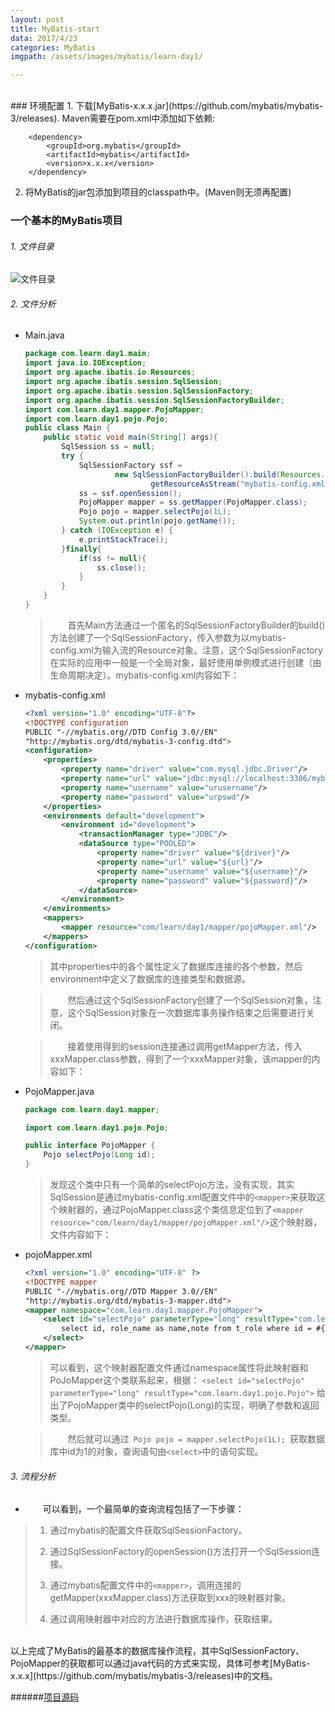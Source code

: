 ```yaml
---
layout: post
title: MyBatis-start
data: 2017/4/23 
categories: MyBatis
imgpath: /assets/images/mybatis/learn-day1/

---
```


<br>
### 环境配置
1. 下载[MyBatis-x.x.x.jar](https://github.com/mybatis/mybatis-3/releases).  
	Maven需要在pom.xml中添加如下依赖:  

		<dependency>
			<groupId>org.mybatis</groupId>
			<artifactId>mybatis</artifactId>
			<version>x.x.x</version>
		</dependency>
2. 将MyBatis的jar包添加到项目的classpath中。(Maven则无须再配置)

### 一个基本的MyBatis项目
###### 1.  文件目录  
   ![文件目录](http://sssssseven.github.io/assets/images/mybatis/learn-day1/files.png)  
###### 2.  文件分析 
- Main.java  

	```java  
	package com.learn.day1.main;
	import java.io.IOException;
	import org.apache.ibatis.io.Resources;
	import org.apache.ibatis.session.SqlSession;
	import org.apache.ibatis.session.SqlSessionFactory;
	import org.apache.ibatis.session.SqlSessionFactoryBuilder;	
	import com.learn.day1.mapper.PojoMapper;
	import com.learn.day1.pojo.Pojo;  
	public class Main {
		public static void main(String[] args){
			SqlSession ss = null;
			try {
				SqlSessionFactory ssf = 
						new SqlSessionFactoryBuilder().build(Resources.
								getResourceAsStream("mybatis-config.xml"));
				ss = ssf.openSession();
				PojoMapper mapper = ss.getMapper(PojoMapper.class);
				Pojo pojo = mapper.selectPojo(1L);
				System.out.println(pojo.getName());
			} catch (IOException e) {
				e.printStackTrace();
			}finally{
				if(ss != null){
					ss.close();
				}
			}
		}
	}
	```
	>&emsp;&emsp;首先Main方法通过一个匿名的SqlSessionFactoryBuilder的build()方法创建了一个SqlSessionFactory，传入参数为以mybatis-config.xml为输入流的Resource对象。注意，这个SqlSessionFactory在实际的应用中一般是一个全局对象，最好使用单例模式进行创建（由生命周期决定）。mybatis-config.xml内容如下：

- mybatis-config.xml
	```xml
	<?xml version="1.0" encoding="UTF-8"?>
	<!DOCTYPE configuration
	PUBLIC "-//mybatis.org//DTD Config 3.0//EN"
	"http://mybatis.org/dtd/mybatis-3-config.dtd">
	<configuration>
		<properties>
			<property name="driver" value="com.mysql.jdbc.Driver"/>
			<property name="url" value="jdbc:mysql://localhost:3306/mybatis"/>
			<property name="username" value="urusername"/>
			<property name="password" value="urpswd"/>
		</properties>
		<environments default="development">
			<environment id="development">
				<transactionManager type="JDBC"/>
				<dataSource type="POOLED">
					<property name="driver" value="${driver}"/>
					<property name="url" value="${url}"/>
					<property name="username" value="${username}"/>
					<property name="password" value="${password}"/>
				</dataSource>
			</environment>
		</environments>
		<mappers>
			<mapper resource="com/learn/day1/mapper/pojoMapper.xml"/>
		</mappers>
	</configuration>
	```

	>其中properties中的各个属性定义了数据库连接的各个参数，然后environment中定义了数据库的连接类型和数据源。

	>&emsp;&emsp;然后通过这个SqlSessionFactory创建了一个SqlSession对象，注意，这个SqlSession对象在一次数据库事务操作结束之后需要进行关闭。

	>&emsp;&emsp;接着使用得到的session连接通过调用getMapper方法，传入xxxMapper.class参数，得到了一个xxxMapper对象，该mapper的内容如下：

- PojoMapper.java
	```java
	package com.learn.day1.mapper;
	
	import com.learn.day1.pojo.Pojo;
	
	public interface PojoMapper {
		Pojo selectPojo(Long id);
	}
	```

	>发现这个类中只有一个简单的selectPojo方法，没有实现，其实SqlSession是通过mybatis-config.xml配置文件中的```<mapper>```来获取这个映射器的，通过PojoMapper.class这个类信息定位到了```<mapper resource="com/learn/day1/mapper/pojoMapper.xml"/>```这个映射器，文件内容如下：

- pojoMapper.xml
	```xml
	<?xml version="1.0" encoding="UTF-8" ?>
	<!DOCTYPE mapper
	PUBLIC "-//mybatis.org//DTD Mapper 3.0//EN"
	"http://mybatis.org/dtd/mybatis-3-mapper.dtd">
	<mapper namespace="com.learn.day1.mapper.PojoMapper">
		<select id="selectPojo" parameterType="long" resultType="com.learn.day1.pojo.Pojo">
			select id, role_name as name,note from t_role where id = #{id}
		</select>
	</mapper>
	```

	>可以看到，这个映射器配置文件通过namespace属性将此映射器和PoJoMapper这个类联系起来，根据：
	>```<select id="selectPojo" parameterType="long" resultType="com.learn.day1.pojo.Pojo">```
	>给出了PojoMapper类中的selectPojo(Long)的实现，明确了参数和返回类型。

	>&emsp;&emsp;然后就可以通过&ensp;```Pojo pojo = mapper.selectPojo(1L);```&ensp;获取数据库中id为1的对象，查询语句由```<select>```中的语句实现。

###### 3. 流程分析

- &emsp;&emsp;可以看到，一个最简单的查询流程包括了一下步骤：<br>
>1. 通过mybatis的配置文件获取SqlSessionFactory。
>
>2. 通过SqlSessionFactory的openSession()方法打开一个SqlSession连接。
>3. 通过mybatis配置文件中的```<mapper>```，调用连接的getMapper(xxxMapper.class)方法获取到xxx的映射器对象。
>
>4. 通过调用映射器中对应的方法进行数据库操作，获取结果。

<br>
以上完成了MyBatis的最基本的数据库操作流程，其中SqlSessionFactory、PojoMapper的获取都可以通过java代码的方式来实现，具体可参考[MyBatis-x.x.x](https://github.com/mybatis/mybatis-3/releases)中的文档。

######[项目源码](https://github.com/sssssseven/MyBatis-learn/tree/master/MyBaits-Start)
